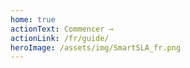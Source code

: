 ```yaml
---
home: true
actionText: Commencer →
actionLink: /fr/guide/
heroImage: /assets/img/SmartSLA_fr.png
---
```


